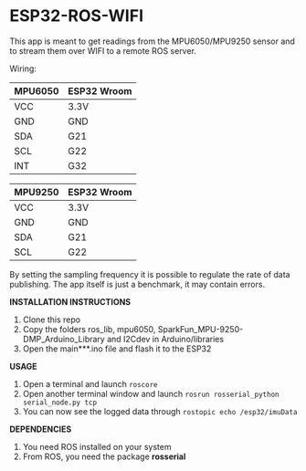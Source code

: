 # ESP32-ROS-WIFI

This app is meant to get readings from the MPU6050/MPU9250 sensor and to stream them over WIFI to a remote ROS server.

Wiring:

| MPU6050 | ESP32 Wroom |
| ------- | ----------- |
| VCC | 3.3V |
| GND | GND |
| SDA | G21 |
| SCL | G22 |
| INT | G32 |

| MPU9250 | ESP32 Wroom |
| ------- | ----------- |
| VCC | 3.3V |
| GND | GND |
| SDA | G21 |
| SCL | G22 |

By setting the sampling frequency it is possible to regulate the rate of data publishing.
The app itself is just a benchmark, it may contain errors.

**INSTALLATION INSTRUCTIONS**

1. Clone this repo  
2. Copy the folders ros_lib, mpu6050, SparkFun_MPU-9250-DMP_Arduino_Library and I2Cdev in Arduino/libraries  
3. Open the main***.ino file and flash it to the ESP32

**USAGE**
1. Open a terminal and launch ``roscore``  
2. Open another terminal window and launch ``rosrun rosserial_python serial_node.py tcp``  
3. You can now see the logged data through ``rostopic echo /esp32/imuData``  

**DEPENDENCIES**
1. You need ROS installed on your system  
3. From ROS, you need the package **rosserial**  
